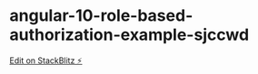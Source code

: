 # angular-10-role-based-authorization-example-sjccwd

[Edit on StackBlitz ⚡️](https://stackblitz.com/edit/angular-10-role-based-authorization-example-sjccwd)